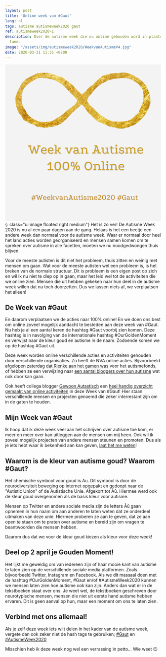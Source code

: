 ```yaml
---
layout: post
title: 'Online week van #Gaut'
lang: nl
tags: autisme autismeweek2020 gaut
ref: autismeweek2020-1
description: Over de autisme week die nu online gehouden word in plaats van door het
  land.
image: "/assets/img/autismeweek2020/WeekvanAutismeV4.jpg"
date: 2020-03-31 11:35 +0200
---
```

![De Autisme Week 2020 is 100% online!](/assets/img/autismeweek2020/WeekvanAutismeV4.jpg){: class="ui image floated right medium"}
Het is zo ver! De Autisme Week 2020 is nu al een paar dagen aan de gang. Helaas is het een beetje een andere week dan normaal voor de autisme week. Waar er normaal door heel het land acties worden georganiseerd en mensen samen komen om te spreken over autisme in alle facetten, moeten we nu noodgedwongen thuis blijven.

Voor de meeste autisten is dit niet het probleem, thuis zitten en weinig met mensen om gaan. Wat voor de meeste autisten wel een probleem is, is het breken van de normale structuur. Dit is probleem is een eigen post op zich en wil ik nu niet te diep op in gaan, maar het leid wel tot de activiteiten die we online zien. Mensen die uit hebben gekeken naar hun deel in de autisme week willen dat nu toch doorzetten. Dus we lassen niets af, we verplaatsen het alleen!

## De Week van \#Gaut
En daarom verplaatsen we de acties naar 100% online! En we doen ons best om online zoveel mogelijk aandacht te besteden aan deze week van #Gaut. Nu heb je al een aantal keren de hashtag #Gaut voorbij zien komen. Deze hashtag is in navolging van de internationale hashtag #OurGoldenMoment en verwijst naar de kleur goud en autisme in de naam. Zodoende komen we op de hashtag #Gaut uit.

Deze week worden online verschillende acties en activiteiten gehouden door verschillende organisaties. Zo heeft de NVA online acties. Bijvoorbeeld afgelopen zaterdag [dat Rienke aan het gamen was](https://www.autisme.nl/2020/03/27/rienke-houdt-gamemarathon-voor-autismefonds/) voor het autismefonds, of hebben ze een verwijzing naar [een aantal bloggers over hun autisme](https://www.autisme.nl/2020/03/27/volwassenen-met-autisme-bloggen-samen/) wat ook door kan gaan.

Ook heeft collega blogger [Gewoon Autastisch](https://gewoonautastisch.nl/) een [heel handig overzicht gemaakt van online activiteiten](https://gewoonautastisch.nl/week-van-autisme-deelnemersoverzicht/) in deze Week van #Gaut! Hier staan verschillende mensen en projecten genoemd die zeker interrestant zijn om in de gaten te houden.

## Mijn Week van \#Gaut
Ik hoop dat ik deze week veel aan het schrijven over autisme toe kom, er meer en meer over kan uitleggen aan de mensen om mij heen. Ook wil ik zoveel mogelijk projecten van andere mensen steunen en promoten. Dus als je iets hebt waar ik bekenheid aan kan geven, [laat het me weten](/contact-opnemen.html)!

## Waarom is de kleur van autisme goud? Waarom \#Gaut?
Het chemische symbool voor goud is Au. Dit symbool is door de neurodiversiteit beweging op internet opgepakt en gedoopt naar de "Autistic Union" of de Autistische Unie. Afgekort tot Âû. Hiermee werd ook de kleur goud overgenomen als de basis kleur voor autisme.

Mensen op Twitter en andere sociale media zijn de letters Âû gaan opnemen in hun naam om aan anderen te laten weten dat ze onderdeel uitmaken van deze unie. Hiermee proberen ze aan te geven, dat ze aan open te staan om te praten over autisme en bereid zijn om vragen te beantwoorden die mensen hebben.

Daarom dus dat we voor de kleur goud kiezen als kleur voor deze week!

## Deel op 2 april je Gouden Moment!
Het lijkt me geweldig om van iedereen zijn of haar mooie kant van autisme te laten zien op de verschillende sociale media platformen. Zoals bijvoorbeeld Twitter, Instagram en Facebook. Als we dit massaal doen met de hashtag #OurGoldenMoment, #Gaut en/of #AutismeWeek2020 kunnen we mensen laten zien hoe autisme ook kan zijn. Anders dan wat er in de tekstboeken staat over ons. Je weet wel, de tekstboeken geschreven door neurotypische mensen, mensen die niet uit eerste hand autisme hebben ervaren. Dit is geen aanval op hun, maar een moment om ons te laten zien.

## Verbind met ons allemaal!
Als je zelf deze week iets wilt delen in het kader van de autisme week, vergete dan ook zeker niet de hash tags te gebruiken; [#Gaut](https://twitter.com/search?q=%23gaut) en [#AutismeWeek2020](https://twitter.com/search?q=%23autismeweek2020)

Misschien heb ik deze week nog wel een verrassing in petto... Wie weet :wink:
